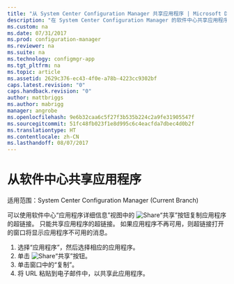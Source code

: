 ```yaml
---
title: "从 System Center Configuration Manager 共享应用程序 | Microsoft Docs"
description: "在 System Center Configuration Manager 的软件中心共享应用程序链接。"
ms.custom: na
ms.date: 07/31/2017
ms.prod: configuration-manager
ms.reviewer: na
ms.suite: na
ms.technology: configmgr-app
ms.tgt_pltfrm: na
ms.topic: article
ms.assetid: 2629c376-ec43-4f0e-a78b-4223cc9302bf
caps.latest.revision: "0"
caps.handback.revision: "0"
author: mattbriggs
ms.author: mabrigg
manager: angrobe
ms.openlocfilehash: 9e6b32caa6c5f27f3b535b224c2a9fe31905547f
ms.sourcegitcommit: 51fc48fb023f1e8d995c6c4eacfda7dbec4d0b2f
ms.translationtype: HT
ms.contentlocale: zh-CN
ms.lasthandoff: 08/07/2017
---
```

# <a name="share-an-application-from-software-center"></a>从软件中心共享应用程序

适用范围：System Center Configuration Manager (Current Branch) <!-- 1706 -->

可以使用软件中心“应用程序详细信息”视图中的 ![Share](media/share15.png)“共享”按钮复制应用程序的超链接。 只能共享应用程序的超链接。 如果应用程序不再可用，则超链接打开的窗口将显示应用程序不可用的消息。

1. 选择“应用程序”，然后选择相应的应用程序。
2. 单击 ![Share](media/share15.png)“共享”按钮。
3. 单击窗口中的“复制”。
4. 将 URL 粘贴到电子邮件中，以共享此应用程序。